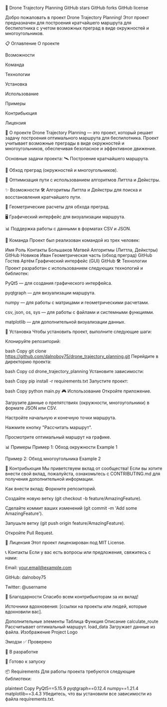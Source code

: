 🚁 Drone Trajectory Planning
GitHub stars
GitHub forks
GitHub license

Добро пожаловать в проект Drone Trajectory Planning! Этот проект предназначен для построения кратчайшего маршрута для беспилотника с учетом возможных преград в виде окружностей и многоугольников.

📋 Оглавление
О проекте

Возможности

Команда

Технологии

Установка

Использование

Примеры

Контрибьюция

Лицензия

🌟 О проекте
Drone Trajectory Planning — это проект, который решает задачу построения оптимального маршрута для беспилотника. Проект учитывает возможные преграды в виде окружностей и многоугольников, обеспечивая безопасное и эффективное движение.

Основные задачи проекта:
🛰️ Построение кратчайшего маршрута.

🚧 Обход преград (окружностей и многоугольников).

🚀 Оптимизация пути с использованием алгоритмов Литтла и Дейкстры.

✨ Возможности
🛠️ Алгоритмы Литтла и Дейкстры для поиска и восстановления кратчайшего пути.

📐 Геометрические расчеты для обхода преград.

🖥️ Графический интерфейс для визуализации маршрута.

📊 Поддержка работы с данными в форматах CSV и JSON.

👥 Команда
Проект был реализован командой из трех человек:

Имя	Роль	Контакты
Большаков Матвей	Алгоритмы (Литтла, Дейкстры)	GitHub
Новиков Иван	Геометрическая часть (обход преград)	GitHub
Гостев Артём	Графический интерфейс (GUI)	GitHub
🛠️ Технологии
Проект разработан с использованием следующих технологий и библиотек:

PyQt5 — для создания графического интерфейса.

pyqtgraph — для визуализации маршрута.

numpy — для работы с матрицами и геометрическими расчетами.

csv, json, os, sys — для работы с файлами и системными функциями.

matplotlib — для дополнительной визуализации данных.

🚀 Установка
Чтобы установить проект, выполните следующие шаги:

Клонируйте репозиторий:

bash
Copy
git clone https://github.com/dalnoboy75/drone_trajectory_planning.git
Перейдите в директорию проекта:

bash
Copy
cd drone_trajectory_planning
Установите зависимости:

bash
Copy
pip install -r requirements.txt
Запустите проект:

bash
Copy
python main.py
🎮 Использование
Откройте приложение.

Загрузите данные о препятствиях (окружности, многоугольники) в формате JSON или CSV.

Настройте начальную и конечную точки маршрута.

Нажмите кнопку "Рассчитать маршрут".

Просмотрите оптимальный маршрут на графике.

📊 Примеры
Пример 1: Обход окружности
Example 1

Пример 2: Обход многоугольника
Example 2

🤝 Контрибьюция
Мы приветствуем вклад от сообщества! Если вы хотите внести свой вклад, пожалуйста, ознакомьтесь с CONTRIBUTING.md для получения дополнительной информации.

Как внести вклад:
Форкните репозиторий.

Создайте новую ветку (git checkout -b feature/AmazingFeature).

Сделайте коммит ваших изменений (git commit -m 'Add some AmazingFeature').

Запушьте ветку (git push origin feature/AmazingFeature).

Откройте Pull Request.

📄 Лицензия
Этот проект лицензирован под MIT License.

📞 Контакты
Если у вас есть вопросы или предложения, свяжитесь с нами:

Email: your.email@example.com

GitHub: dalnoboy75

Twitter: @username

🌟 Благодарности
Спасибо всем контрибьюторам за их вклад!

Источники вдохновения: [ссылки на проекты или людей, которые вдохновили вас].

Дополнительные элементы
Таблица
Функция	Описание
calculate_route	Рассчитывает оптимальный маршрут.
load_data	Загружает данные из файла.
Изображение
Project Logo

Эмодзи
✅ Проверено

🚧 В разработке

🚀 Готово к запуску

📦 Requirements
Для работы проекта требуются следующие библиотеки:

plaintext
Copy
PyQt5==5.15.9
pyqtgraph==0.12.4
numpy==1.21.4
matplotlib==3.4.3
Убедитесь, что вы установили все зависимости из файла requirements.txt.
